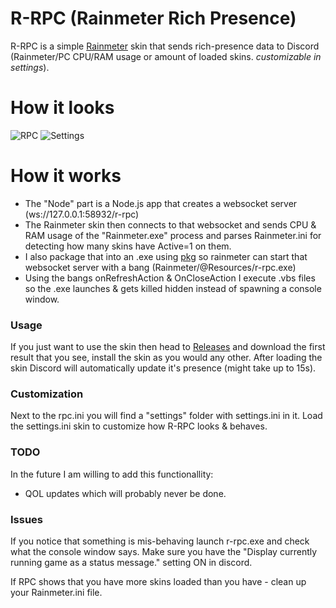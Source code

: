 # R-RPC (Rainmeter Rich Presence)

R-RPC is a simple [Rainmeter](https://rainmeter.net) skin that sends rich-presence data to Discord (Rainmeter/PC CPU/RAM usage or amount of loaded skins. *customizable in settings*).

# How it looks
![RPC](http://storuliukas.ml/usuck/Discord_2018-08-14_18-28-22.png)
![Settings](http://strongniggers.forsale/img/Strazdonis/Rainmeter_2018-09-20_19-24-53.jpg)

# How it works

  - The "Node" part is a Node.js app that creates a websocket server (ws://127.0.0.1:58932/r-rpc)
  - The Rainmeter skin then connects to that websocket and sends CPU & RAM usage of the "Rainmeter.exe" process and parses Rainmeter.ini for detecting how many skins have Active=1 on them.
  - I also package that into an .exe using [pkg](https://www.npmjs.com/package/pkg) so rainmeter can start that websocket server with a bang (Rainmeter/@Resources/r-rpc.exe)
  - Using the bangs onRefreshAction & OnCloseAction I execute .vbs files so the .exe launches & gets killed hidden instead of spawning a console window.

### Usage

If you just want to use the skin then head to [Releases](https://github.com/Strazdonis/R-RPC/releases) and download the first result that you see, install the skin as you would any other. After loading the skin Discord will automatically update it's presence (might take up to 15s).

### Customization

Next to the rpc.ini you will find a "settings" folder with settings.ini in it. Load the settings.ini skin to customize how R-RPC looks & behaves.

### TODO
In the future I am willing to add this functionallity:

  - QOL updates which will probably never be done.

### Issues

If you notice that something is mis-behaving launch r-rpc.exe and check what the console window says.
Make sure you have the "Display currently running game as a status message." setting ON in discord.

If RPC shows that you have more skins loaded than you have - clean up your Rainmeter.ini file.

